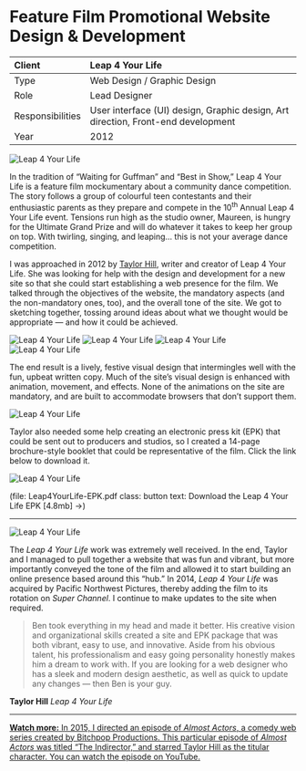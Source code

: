 # Feature Film Promotional Website Design & Development

| Client           | Leap 4 Your Life |
| :--------------- | :--- |
| Type             | Web Design / Graphic Design |
| Role             | Lead Designer |
| Responsibilities | User interface (UI) design, Graphic design, Art direction, Front-end development |
| Year             | 2012 |

![Leap 4 Your Life](../assets/leap-4-your-life-screen.jpg)

In the tradition of “Waiting for Guffman” and “Best in Show,” Leap 4 Your Life is a feature film mockumentary about a community dance competition. The story follows a group of colourful teen contestants and their enthusiastic parents as they prepare and compete in the 10<sup>th</sup> Annual Leap 4 Your Life event. Tensions run high as the studio owner, Maureen, is hungry for the Ultimate Grand Prize and will do whatever it takes to keep her group on top. With twirling, singing, and leaping… this is not your average dance competition.

I was approached in 2012 by [Taylor Hill](https://twitter.com/iamtaylorhill), writer and creator of Leap 4 Your Life. She was looking for help with the design and development for a new site so that she could start establishing a web presence for the film. We talked through the objectives of the website, the mandatory aspects (and the non-mandatory ones, too), and the overall tone of the site. We got to sketching together, tossing around ideas about what we thought would be appropriate — and how it could be achieved.

![Leap 4 Your Life](../assets/leap-4-your-life-design-sketch.jpg)
![Leap 4 Your Life](../assets/leap-4-your-life-redesign-mobile.jpg)
![Leap 4 Your Life](../assets/leap-4-your-life-redesign-desktop.s1.png)
![Leap 4 Your Life](../assets/leap-4-your-life-redesign-desktop.s2.png)

The end result is a lively, festive visual design that intermingles well with the fun, upbeat written copy. Much of the site’s visual design is enhanced with animation, movement, and effects. None of the animations on the site are mandatory, and are built to accommodate browsers that don’t support them.

![Leap 4 Your Life](../assets/leap-4-your-life-animation.gif)

Taylor also needed some help creating an electronic press kit (EPK) that could be sent out to producers and studios, so I created a 14-page brochure-style booklet that could be representative of the film. Click the link below to download it.

![Leap 4 Your Life](../assets/leap-4-your-life-epk.jpg)

(file: Leap4YourLife-EPK.pdf class: button text: Download the Leap 4 Your Life EPK [4.8mb] →)

***

![Leap 4 Your Life](../assets/leap-4-your-life-facebook.png)

The *Leap 4 Your Life* work was extremely well received. In the end, Taylor and I managed to pull together a website that was fun and vibrant, but more importantly conveyed the tone of the film and allowed it to start building an online presence based around this “hub.” In 2014, *Leap 4 Your Life* was acquired by Pacific Northwest Pictures, thereby adding the film to its rotation on *Super Channel*. I continue to make updates to the site when required.

> Ben took everything in my head and made it better. His creative vision and organizational skills created a site and EPK package that was both vibrant, easy to use, and innovative. Aside from his obvious talent, his professionalism and easy going personality honestly makes him a dream to work with. If you are looking for a web designer who has a sleek and modern design aesthetic, as well as quick to update any changes — then Ben is your guy. 

**Taylor Hill**
*Leap 4 Your Life*

***

[**Watch more:** In 2015, I directed an episode of *Almost Actors*, a comedy web series created by Bitchpop Productions. This particular episode of *Almost Actors* was titled “The Indirector,” and starred Taylor Hill as the titular character. You can watch the episode on YouTube.](https://youtu.be/18hjQV8Jd6M)
